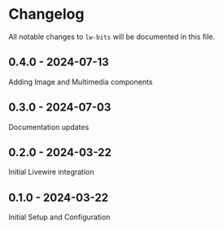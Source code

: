 # Changelog

All notable changes to `lw-bits` will be documented in this file.

## 0.4.0 - 2024-07-13
Adding Image and Multimedia components

## 0.3.0 - 2024-07-03
Documentation updates

## 0.2.0 - 2024-03-22

Initial Livewire integration

## 0.1.0 - 2024-03-22

Initial Setup and Configuration
